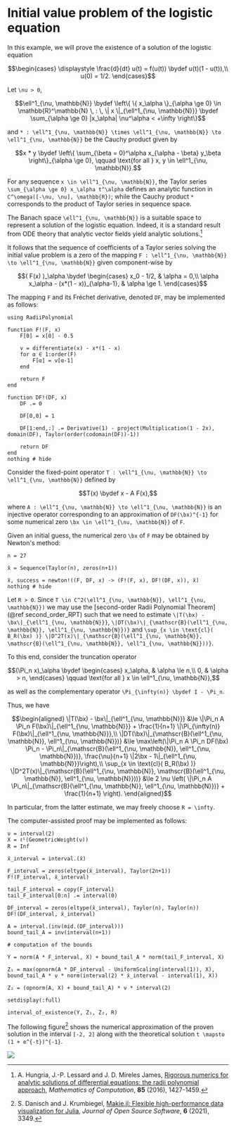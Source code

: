 # Initial value problem of the logistic equation

In this example, we will prove the existence of a solution of the logistic equation

```math
\begin{cases}
\displaystyle \frac{d}{dt} u(t) = f(u(t)) \bydef u(t)(1 - u(t)),\\
u(0) = 1/2.
\end{cases}
```

Let ``\nu > 0``,

```math
\ell^1_{\nu, \mathbb{N}} \bydef \left\{ \{ x_\alpha \}_{\alpha \ge 0} \in \mathbb{R}^\mathbb{N} \, : \, \| x \|_{\ell^1_{\nu, \mathbb{N}}} \bydef \sum_{\alpha \ge 0} |x_\alpha| \nu^\alpha < +\infty \right\}
```

and ``* : \ell^1_{\nu, \mathbb{N}} \times \ell^1_{\nu, \mathbb{N}} \to \ell^1_{\nu, \mathbb{N}}`` be the Cauchy product given by

```math
x * y \bydef \left\{ \sum_{\beta = 0}^\alpha x_{\alpha - \beta} y_\beta \right\}_{\alpha \ge 0}, \qquad \text{for all } x, y \in \ell^1_{\nu, \mathbb{N}}.
```

For any sequence ``x \in \ell^1_{\nu, \mathbb{N}}``, the Taylor series ``\sum_{\alpha \ge 0} x_\alpha t^\alpha`` defines an analytic function in ``C^\omega([-\nu, \nu], \mathbb{R})``; while the Cauchy product ``*`` corresponds to the product of Taylor series in sequence space.

The Banach space ``\ell^1_{\nu, \mathbb{N}}`` is a suitable space to represent a solution of the logistic equation. Indeed, it is a standard result from ODE theory that analytic vector fields yield analytic solutions.[^1]

[^1]: A. Hungria, J.-P. Lessard and J. D. Mireles James, [Rigorous numerics for analytic solutions of differential equations: the radii polynomial approach](https://doi.org/10.1090/mcom/3046), *Mathematics of Computation*, **85** (2016), 1427-1459.

It follows that the sequence of coefficients of a Taylor series solving the initial value problem is a zero of the mapping ``F : \ell^1_{\nu, \mathbb{N}} \to \ell^1_{\nu, \mathbb{N}}`` given component-wise by

```math
( F(x) )_\alpha \bydef
\begin{cases}
x_0 - 1/2, & \alpha = 0,\\
\alpha x_\alpha - (x*(1 - x))_{\alpha-1}, & \alpha \ge 1.
\end{cases}
```

The mapping ``F`` and its Fréchet derivative, denoted ``DF``, may be implemented as follows:

```@example logistic_ivp
using RadiiPolynomial

function F!(F, x)
    F[0] = x[0] - 0.5

    v = differentiate(x) - x*(1 - x)
    for α ∈ 1:order(F)
        F[α] = v[α-1]
    end

    return F
end

function DF!(DF, x)
    DF .= 0

    DF[0,0] = 1

    DF[1:end,:] .= Derivative(1) - project(Multiplication(1 - 2x), domain(DF), Taylor(order(codomain(DF))-1))

    return DF
end
nothing # hide
```

Consider the fixed-point operator ``T : \ell^1_{\nu, \mathbb{N}} \to \ell^1_{\nu, \mathbb{N}}`` defined by

```math
T(x) \bydef x - A F(x),
```

where ``A : \ell^1_{\nu, \mathbb{N}} \to \ell^1_{\nu, \mathbb{N}}`` is an injective operator corresponding to an approximation of ``DF(\bx)^{-1}`` for some numerical zero ``\bx \in \ell^1_{\nu, \mathbb{N}}`` of ``F``.

Given an initial guess, the numerical zero ``\bx`` of ``F`` may be obtained by Newton's method:

```@example logistic_ivp
n = 27

x̄ = Sequence(Taylor(n), zeros(n+1))

x̄, success = newton!((F, DF, x) -> (F!(F, x), DF!(DF, x)), x̄)
nothing # hide
```

Let ``R > 0``. Since ``T \in C^2(\ell^1_{\nu, \mathbb{N}}, \ell^1_{\nu, \mathbb{N}})`` we may use the [second-order Radii Polynomial Theorem](@ref second_order_RPT) such that we need to estimate ``\|T(\bx) - \bx\|_{\ell^1_{\nu, \mathbb{N}}}``, ``\|DT(\bx)\|_{\mathscr{B}(\ell^1_{\nu, \mathbb{N}}, \ell^1_{\nu, \mathbb{N}})}`` and ``\sup_{x \in \text{cl}( B_R(\bx) )} \|D^2T(x)\|_{\mathscr{B}(\ell^1_{\nu, \mathbb{N}}, \mathscr{B}(\ell^1_{\nu, \mathbb{N}}, \ell^1_{\nu, \mathbb{N}}))}``.

To this end, consider the truncation operator

```math
(\Pi_n x)_\alpha \bydef
\begin{cases} x_\alpha, & \alpha \le n,\\
0, & \alpha > n,
\end{cases} \qquad \text{for all } x \in \ell^1_{\nu, \mathbb{N}},
```

as well as the complementary operator ``\Pi_{\infty(n)} \bydef I - \Pi_n``.

Thus, we have

```math
\begin{aligned}
\|T(\bx) - \bx\|_{\ell^1_{\nu, \mathbb{N}}} &\le \|\Pi_n A \Pi_n F(\bx)\|_{\ell^1_{\nu, \mathbb{N}}} + \frac{1}{n+1} \|\Pi_{\infty(n)} F(\bx)\|_{\ell^1_{\nu, \mathbb{N}}},\\
\|DT(\bx)\|_{\mathscr{B}(\ell^1_{\nu, \mathbb{N}}, \ell^1_{\nu, \mathbb{N}})} &\le \max\left(\|\Pi_n A \Pi_n DF(\bx) \Pi_n - \Pi_n\|_{\mathscr{B}(\ell^1_{\nu, \mathbb{N}}, \ell^1_{\nu, \mathbb{N}})}, \frac{\nu}{n+1} \|2\bx - 1\|_{\ell^1_{\nu, \mathbb{N}}}\right),\\
\sup_{x \in \text{cl}( B_R(\bx) )} \|D^2T(x)\|_{\mathscr{B}(\ell^1_{\nu, \mathbb{N}}, \mathscr{B}(\ell^1_{\nu, \mathbb{N}}, \ell^1_{\nu, \mathbb{N}}))} &\le 2 \nu \left( \|\Pi_n A \Pi_n\|_{\mathscr{B}(\ell^1_{\nu, \mathbb{N}}, \ell^1_{\nu, \mathbb{N}})} + \frac{1}{n+1} \right).
\end{aligned}
```

In particular, from the latter estimate, we may freely choose ``R = \infty``.

The computer-assisted proof may be implemented as follows:

```@example logistic_ivp
ν = interval(2)
X = ℓ¹(GeometricWeight(ν))
R = Inf

x̄_interval = interval.(x̄)

F_interval = zeros(eltype(x̄_interval), Taylor(2n+1))
F!(F_interval, x̄_interval)

tail_F_interval = copy(F_interval)
tail_F_interval[0:n] .= interval(0)

DF_interval = zeros(eltype(x̄_interval), Taylor(n), Taylor(n))
DF!(DF_interval, x̄_interval)

A = interval.(inv(mid.(DF_interval)))
bound_tail_A = inv(interval(n+1))

# computation of the bounds

Y = norm(A * F_interval, X) + bound_tail_A * norm(tail_F_interval, X)

Z₁ = max(opnorm(A * DF_interval - UniformScaling(interval(1)), X), bound_tail_A * ν * norm(interval(2) * x̄_interval - interval(1), X))

Z₂ = (opnorm(A, X) + bound_tail_A) * ν * interval(2)

setdisplay(:full)

interval_of_existence(Y, Z₁, Z₂, R)
```

The following figure[^2] shows the numerical approximation of the proven solution in the interval ``[-2, 2]`` along with the theoretical solution ``t \mapsto (1 + e^{-t})^{-1}``.

[^2]: S. Danisch and J. Krumbiegel, [Makie.jl: Flexible high-performance data visualization for Julia](https://doi.org/10.21105/joss.03349), *Journal of Open Source Software*, **6** (2021), 3349.

![](logistic_ivp.svg)

